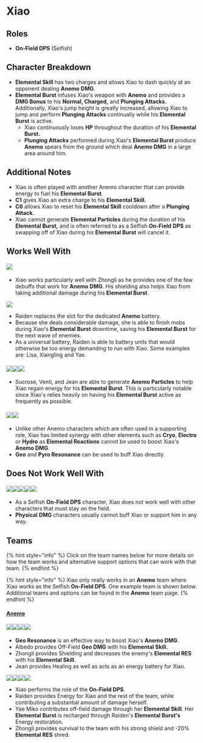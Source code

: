# Xiao

## Roles

* **On-Field DPS** (Selfish)

## Character Breakdown

* **Elemental Skill** has two charges and allows Xiao to dash quickly at an opponent dealing **Anemo** **DMG**.
* **Elemental Burst** infuses Xiao's weapon with **Anemo** and provides a **DMG Bonus** to his **Normal, Charged,** and **Plunging Attacks.** Additionally, Xiao's jump height is greatly increased, allowing Xiao to jump and perform **Plunging Attacks** continually while his **Elemental Burst** is active.
  * Xiao continuously loses **HP** throughout the duration of his **Elemental Burst.**
  * **Plunging Attacks** performed during Xiao's **Elemental Burst** produce **Anemo** spears from the ground which deal **Anemo DMG** in a large area around him.

## **Additional Notes**

* Xiao is often played with another Anemo character that can provide energy to fuel his **Elemental Burst**.
* **C1** gives Xiao an extra charge to his **Elemental Skill.**
* **C6** allows Xiao to reset his **Elemental Skill** cooldown after a **Plunging Attack.**
* Xiao cannot generate **Elemental Particles** during the duration of his **Elemental Burst,** and is often referred to as a Selfish **On-Field** **DPS** as swapping off of Xiao during his **Elemental Burst** will cancel it.

## Works Well With

#### ![](../../.gitbook/assets/ui\_avataricon\_zhongli.png)

* Xiao works particularly well with Zhongli as he provides one of the few debuffs that work for **Anemo** **DMG**. His shielding also helps Xiao from taking additional damage during his **Elemental Burst**.

![](../../.gitbook/assets/ui\_avataricon\_raiden\_shougun.png)

* Raiden replaces the slot for the dedicated **Anemo** battery.
* Because she deals considerable damage, she is able to finish mobs during Xiao's **Elemental Burst** downtime, saving his **Elemental Burst** for the next wave of enemies.
* As a universal battery, Raiden is able to battery units that would otherwise be too energy demanding to run with Xiao. Some examples are: Lisa, Xiangling and Yae.

#### ![](../../.gitbook/assets/ui\_avataricon\_sucrose.png)![](../../.gitbook/assets/ui\_avataricon\_venti.png)![](../../.gitbook/assets/ui\_avataricon\_jean.png)

* Sucrose, Venti, and Jean are able to generate **Anemo** **Particles** to help Xiao regain energy for his **Elemental Burst**. This is particularly notable since Xiao's relies heavily on having his **Elemental Burst** active as frequently as possible.

#### ![](../../.gitbook/assets/ui\_icon\_geo.webp)![](../../.gitbook/assets/ui\_icon\_pyro.webp)

* Unlike other Anemo characters which are often used in a supporting role, Xiao has limited synergy with other elements such as **Cryo**, **Electro** or **Hydro** as **Elemental Reactions** cannot be used to boost Xiao's **Anemo DMG**.
* **Geo** and **Pyro Resonance** can be used to buff Xiao directly.

## Does Not Work Well With

#### ![](../../.gitbook/assets/ui\_avataricon\_hutao.png)![](../../.gitbook/assets/ui\_avataricon\_keqing.png)![](../../.gitbook/assets/ui\_avataricon\_tartaglia.png)![](../../.gitbook/assets/ui\_avataricon\_eula.png)![](../../.gitbook/assets/ui\_avataricon\_razor.png)

* As a Selfish **On-Field DPS** character, Xiao does not work well with other characters that must stay on the field.
* **Physical** **DMG** characters usually cannot buff Xiao or support him in any way.

## Teams

{% hint style="info" %}
Click on the team names below for more details on how the team works and alternative support options that can work with that team.
{% endhint %}

{% hint style="info" %}
Xiao only really works in an **Anemo** team where Xiao works as the Selfish **On-Field DPS**. One example team is shown below. Additional teams and options can be found in the **Anemo** team page.
{% endhint %}

#### [Anemo](../../teams/anemo.md)

#### ![](../../.gitbook/assets/ui\_avataricon\_xiao.png)![](../../.gitbook/assets/ui\_avataricon\_albedo.png)![](../../.gitbook/assets/ui\_avataricon\_zhongli.png)![](../../.gitbook/assets/ui\_avataricon\_jean.png)

* **Geo Resonance** is an effective way to boost Xiao's **Anemo DMG**.
* Albedo provides Off-Field **Geo DMG** with his **Elemental Skill.**
* Zhongli provides Shielding and decreases the enemy's **Elemental RES** with his **Elemental Skill.**
* Jean provides Healing as well as acts as an energy battery for Xiao.

![](../../.gitbook/assets/ui\_avataricon\_xiao.png)![](../../.gitbook/assets/ui\_avataricon\_raiden\_shougun.png)![](../../.gitbook/assets/ui\_avataricon\_yae.png)![](../../.gitbook/assets/ui\_avataricon\_zhongli.png)

* Xiao performs the role of the **On-Field DPS**.
* Raiden provides Energy for Xiao and the rest of the team, while contributing a substantial amount of damage herself.
* Yae Miko contributes off-field damage through her **Elemental Skill**. Her **Elemental Burst** is recharged through Raiden's **Elemental Burst's** Energy restoration.
* Zhongli provides survival to the team with his strong shield and -20% **Elemental RES** shred.
